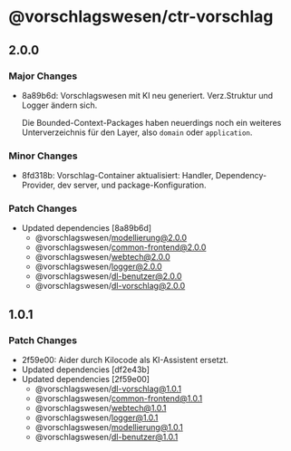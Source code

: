 # @vorschlagswesen/ctr-vorschlag

## 2.0.0

### Major Changes

- 8a89b6d: Vorschlagswesen mit KI neu generiert. Verz.Struktur und Logger ändern sich.

    Die Bounded-Context-Packages haben neuerdings noch ein weiteres Unterverzeichnis für den Layer, also `domain` oder `application`.

### Minor Changes

- 8fd318b: Vorschlag-Container aktualisiert: Handler, Dependency-Provider, dev server, und package-Konfiguration.

### Patch Changes

- Updated dependencies [8a89b6d]
    - @vorschlagswesen/modellierung@2.0.0
    - @vorschlagswesen/common-frontend@2.0.0
    - @vorschlagswesen/webtech@2.0.0
    - @vorschlagswesen/logger@2.0.0
    - @vorschlagswesen/dl-benutzer@2.0.0
    - @vorschlagswesen/dl-vorschlag@2.0.0

## 1.0.1

### Patch Changes

- 2f59e00: Aider durch Kilocode als KI-Assistent ersetzt.
- Updated dependencies [df2e43b]
- Updated dependencies [2f59e00]
    - @vorschlagswesen/dl-vorschlag@1.0.1
    - @vorschlagswesen/common-frontend@1.0.1
    - @vorschlagswesen/webtech@1.0.1
    - @vorschlagswesen/logger@1.0.1
    - @vorschlagswesen/modellierung@1.0.1
    - @vorschlagswesen/dl-benutzer@1.0.1
